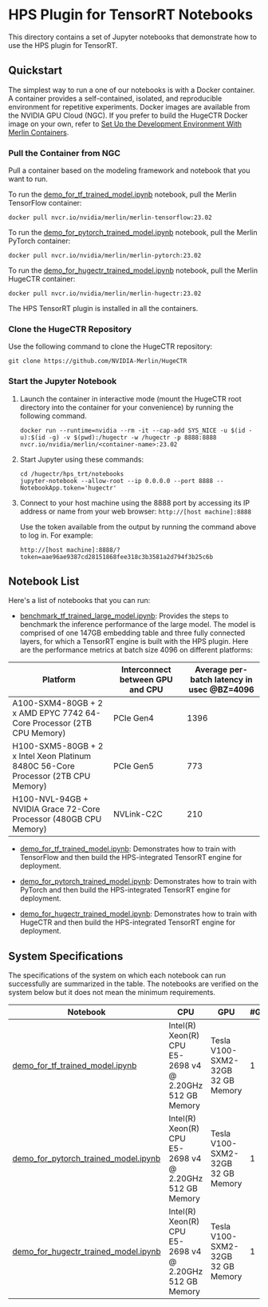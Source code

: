 # HPS Plugin for TensorRT Notebooks

This directory contains a set of Jupyter notebooks that demonstrate how to use the HPS plugin for TensorRT.

## Quickstart

The simplest way to run a one of our notebooks is with a Docker container.
A container provides a self-contained, isolated, and reproducible environment for repetitive experiments.
Docker images are available from the NVIDIA GPU Cloud (NGC).
If you prefer to build the HugeCTR Docker image on your own, refer to [Set Up the Development Environment With Merlin Containers](https://nvidia-merlin.github.io/HugeCTR/master/hugectr_contributor_guide.html#set-up-the-development-environment-with-merlin-containers).

### Pull the Container from NGC

Pull a container based on the modeling framework and notebook that you want to run.

To run the [demo_for_tf_trained_model.ipynb](demo_for_tf_trained_model.ipynb) notebook, pull the Merlin TensorFlow container:

```shell
docker pull nvcr.io/nvidia/merlin/merlin-tensorflow:23.02
```

To run the [demo_for_pytorch_trained_model.ipynb](demo_for_pytorch_trained_model.ipynb) notebook, pull the Merlin PyTorch container:

```shell
docker pull nvcr.io/nvidia/merlin/merlin-pytorch:23.02
```

To run the [demo_for_hugectr_trained_model.ipynb](demo_for_hugectr_trained_model.ipynb) notebook, pull the Merlin HugeCTR container:

```shell
docker pull nvcr.io/nvidia/merlin/merlin-hugectr:23.02
```

The HPS TensorRT plugin is installed in all the containers.

### Clone the HugeCTR Repository

Use the following command to clone the HugeCTR repository:

```shell
git clone https://github.com/NVIDIA-Merlin/HugeCTR
```

### Start the Jupyter Notebook

1. Launch the container in interactive mode (mount the HugeCTR root directory into the container for your convenience) by running the following command.

   ```shell
   docker run --runtime=nvidia --rm -it --cap-add SYS_NICE -u $(id -u):$(id -g) -v $(pwd):/hugectr -w /hugectr -p 8888:8888 nvcr.io/nvidia/merlin/<container-name>:23.02
   ```

2. Start Jupyter using these commands:

   ```shell
   cd /hugectr/hps_trt/notebooks
   jupyter-notebook --allow-root --ip 0.0.0.0 --port 8888 --NotebookApp.token='hugectr'
   ```

3. Connect to your host machine using the 8888 port by accessing its IP address or name from your web browser: `http://[host machine]:8888`

   Use the token available from the output by running the command above to log in. For example:

   `http://[host machine]:8888/?token=aae96ae9387cd28151868fee318c3b3581a2d794f3b25c6b`


## Notebook List

Here's a list of notebooks that you can run:

- [benchmark_tf_trained_large_model.ipynb](benchmark_tf_trained_large_model.ipynb): Provides the steps to benchmark the inference performance of the large model. The model is comprised of one 147GB embedding table and three fully connected layers, for which a TensorRT engine is built with the HPS plugin. Here are the performance metrics at batch size 4096 on different platforms:

| Platform | Interconnect between GPU and CPU | Average per-batch latency in usec @BZ=4096 |
| -------- | -------------------------------- | ---------------------------------- |
| A100-SXM4-80GB + 2 x AMD EPYC 7742 64-Core Processor (2TB CPU Memory) | PCIe Gen4 | 1396 |
| H100-SXM5-80GB + 2 x Intel Xeon Platinum 8480C 56-Core Processor (2TB CPU Memory) | PCIe Gen5 | 773 |
| H100-NVL-94GB + NVIDIA Grace 72-Core Processor (480GB CPU Memory) |  NVLink-C2C  | 210 |

- [demo_for_tf_trained_model.ipynb](demo_for_tf_trained_model.ipynb): Demonstrates how to train with TensorFlow and then build the HPS-integrated TensorRT engine for deployment.

- [demo_for_pytorch_trained_model.ipynb](demo_for_pytorch_trained_model.ipynb): Demonstrates how to train with PyTorch and then build the HPS-integrated TensorRT engine for deployment.

- [demo_for_hugectr_trained_model.ipynb](demo_for_hugectr_trained_model.ipynb): Demonstrates how to train with HugeCTR and then build the HPS-integrated TensorRT engine for deployment.

## System Specifications

The specifications of the system on which each notebook can run successfully are summarized in the table. The notebooks are verified on the system below but it does not mean the minimum requirements.

| Notebook                                                                                   | CPU                             | GPU                                    | #GPUs | Author       |
| ------------------------------------------------------------------------------------------ | ------------------------------- | -------------------------------------- | ----- | ------------ |
| [demo_for_tf_trained_model.ipynb](demo_for_tf_trained_model.ipynb)                         | Intel(R) Xeon(R) CPU E5-2698 v4 @ 2.20GHz<br />512 GB Memory | Tesla V100-SXM2-32GB<br />32 GB Memory | 1     | Kingsley Liu |
| [demo_for_pytorch_trained_model.ipynb](demo_for_pytorch_trained_model.ipynb)               | Intel(R) Xeon(R) CPU E5-2698 v4 @ 2.20GHz<br />512 GB Memory | Tesla V100-SXM2-32GB<br />32 GB Memory | 1     | Kingsley Liu |
| [demo_for_hugectr_trained_model.ipynb](demo_for_hugectr_trained_model.ipynb)               | Intel(R) Xeon(R) CPU E5-2698 v4 @ 2.20GHz<br />512 GB Memory | Tesla V100-SXM2-32GB<br />32 GB Memory | 1     | Kingsley Liu |